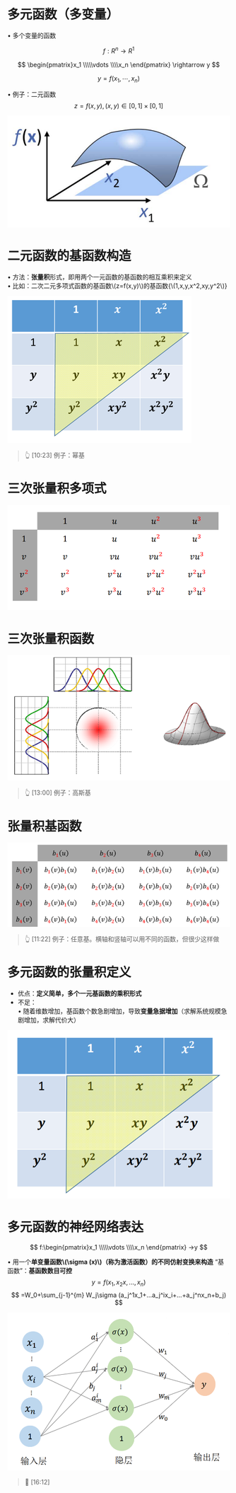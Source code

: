 # 多元函数（多变量）
• 多个变量的函数  

$$
f: R^n \rightarrow R^1
$$


$$
\begin{pmatrix}x_1
 \\\\\vdots 
 \\\\x_n
\end{pmatrix}
\rightarrow y
$$

$$
y = f(x_1, \cdots, x_n)
$$

• 例子：二元函数
$$
z=f(x,y),(x,y)\in[0,1]\times[0,1]
$$

![](../assets/多元函数-1.png)  

# 二元函数的基函数构造   

• 方法：**张量积**形式，即用两个一元函数的基函数的相互乘积来定义   
• 比如：二次二元多项式函数的基函数\\(z=f(x,y)\\)的基函数{\\(1,x,y,x^2,xy,y^2\\)}   

![](../assets/16.PNG)  
> &#x1F446; [10:23] 例子：幂基

# 三次张量积多项式    

![](../assets/多元函数-2.png)  

# 三次张量积函数

![](../assets/17.PNG)  
> &#x1F446; [13:00] 例子：高斯基

# 张量积基函数

![](../assets/18.PNG)  
> &#x1F446; [11:22] 例子：任意基。横轴和竖轴可以用不同的函数，但很少这样做

# 多元函数的张量积定义

* 优点：**定义简单，多个一元基函数的乘积形式**  
* 不足：  
• 随着维数增加，基函数个数急剧增加，导致**变量急据增加**（求解系统规模急剧增加，求解代价大）

![](../assets/多元函数-3.png)   

# 多元函数的神经网络表达

$$
f:\begin{pmatrix}x_1
 \\\\\vdots 
 \\\\x_n
\end{pmatrix} →y
$$

• 用一个**单变量函数\\(\sigma (x)\\)（称为激活函数）的不同仿射变换来构造** “基函数”：**基函数数目可控**    
$$
y=f(x_1,x_2x,...,x_n)
$$
$$
=W_0+\sum_{j-1}^{m} W_j\sigma (a_j^1x_1+...a_j^ix_i+...+a_j^nx_n+b_j)
$$

![](../assets/多元函数-4.png)  

> &#x1F50E; [16:12] 

